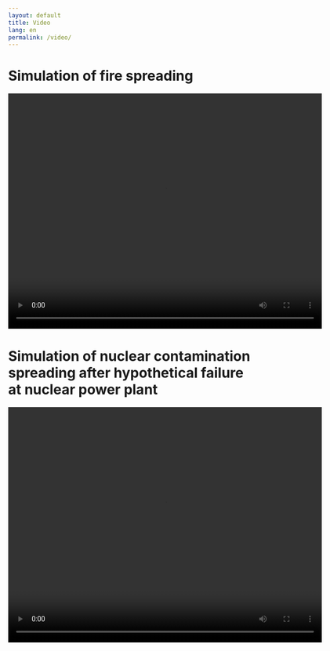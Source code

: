 ```yaml
---
layout: default
title: Video
lang: en
permalink: /video/
---
```


# Simulation of fire spreading

<video width="640" height="480" loop="loop" controls>
    <source src="{{ "/videos/fire-spreading.mp4" | relative_url }}" type="video/mp4; codecs=avc1.42E01E,mp4a.40.2">
</video>

# Simulation of nuclear contamination spreading after hypothetical failure at nuclear power plant

<video width="640" height="480" loop="loop" controls>
    <source src="{{ "/videos/nuclear.webm" | relative_url }}" type="video/webm; codecs=vp8,vorbis">
</video>

